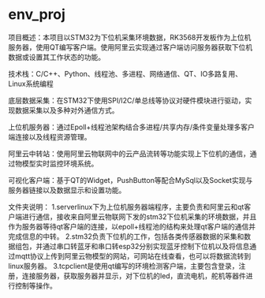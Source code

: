# env_proj
项目概述：本项目以STM32为下位机采集环境数据，RK3568开发板作为上位机服务器，使用QT编写客户端。使用阿里云实现通过客户端访问服务器获取下位机数据或设置其工作状态的功能。

技术栈：C/C++、Python、线程池、多进程、网络通信、QT、IO多路复用、Linux系统编程

底层数据采集：在STM32下使用SPI/I2C/单总线等协议对硬件模块进行驱动，实现数据采集以及多种对外通信方式。

上位机服务器：通过Epoll+线程池架构结合多进程/共享内存/条件变量处理多客户端连接以及线程资源管理。

阿里云中转站：使用阿里云物联网中的云产品流转等功能实现上下位机的通信，通过物模型实时监控环境系统。

可视化客户端：基于QT的Widget，PushButton等配合MySql以及Socket实现与服务器链接以及数据显示和设置功能。

文件夹说明：
1.serverlinux下为上位机服务器端程序，主要负责和阿里云和qt客户端进行通信，接收来自阿里云物联网下发的stm32下位机采集的环境数据，并且作为服务器等待qt客户端的连接，以epoll+线程池的结构来处理qt客户端的通信并完成信息的中转。
2.stm32负责下位机的工作，包括各类传感器数据的采集和数据组包，并通过串口转蓝牙和串口转esp32分别实现蓝牙控制下位机以及将信息通过mqtt协议上传到阿里云物模型的网站，可网站在线查看，也可以将数据流转到linux服务器。
3.tcpclient是使用qt编写的环境检测客户端，主要包含登录，注册，连接服务器，获取服务器并显示，对下位机的led，直流电机，舵机等器件进行控制等操作。
